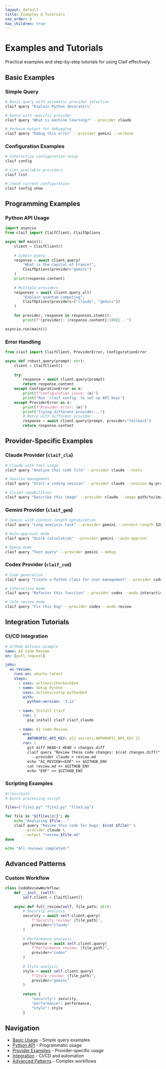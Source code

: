 ```yaml
---
layout: default
title: Examples & Tutorials
nav_order: 8
has_children: true
---
```


# Examples and Tutorials

Practical examples and step-by-step tutorials for using Claif effectively.

## Basic Examples

### Simple Query
```bash
# Basic query with automatic provider selection
claif query "Explain Python decorators"

# Query with specific provider
claif query "What is machine learning?" --provider claude

# Verbose output for debugging
claif query "Debug this error" --provider gemini --verbose
```

### Configuration Examples
```bash
# Interactive configuration setup
claif config

# List available providers
claif list

# Check current configuration
claif config show
```

## Programming Examples

### Python API Usage
```python
import asyncio
from claif import ClaifClient, ClaifOptions

async def main():
    client = ClaifClient()
    
    # Simple query
    response = await client.query(
        "What is the capital of France?", 
        ClaifOptions(provider="gemini")
    )
    print(response.content)
    
    # Multiple providers
    responses = await client.query_all(
        "Explain quantum computing",
        ClaifOptions(providers=["claude", "gemini"])
    )
    
    for provider, response in responses.items():
        print(f"{provider}: {response.content[:100]}...")

asyncio.run(main())
```

### Error Handling
```python
from claif import ClaifClient, ProviderError, ConfigurationError

async def robust_query(prompt: str):
    client = ClaifClient()
    
    try:
        response = await client.query(prompt)
        return response.content
    except ConfigurationError as e:
        print(f"Configuration issue: {e}")
        print("Run 'claif config' to set up API keys")
    except ProviderError as e:
        print(f"Provider error: {e}")
        print("Trying different provider...")
        # Retry with different provider
        response = await client.query(prompt, provider="fallback")
        return response.content
```

## Provider-Specific Examples

### Claude Provider (`claif_cla`)
```bash
# Claude with tool usage
claif query "Analyze this code file" --provider claude --tools

# Session management
claif query "Start a coding session" --provider claude --session my-project

# Vision capabilities  
claif query "Describe this image" --provider claude --image path/to/image.jpg
```

### Gemini Provider (`claif_gem`)
```bash
# Gemini with context length optimization
claif query "Long analysis task" --provider gemini --context-length 32000

# Auto-approval mode
claif query "Quick calculation" --provider gemini --auto-approve

# Debug mode
claif query "Test query" --provider gemini --debug
```

### Codex Provider (`claif_cod`)
```bash
# Code generation
claif query "Create a Python class for user management" --provider codex

# Interactive mode
claif query "Refactor this function" --provider codex --mode interactive

# Safe review mode
claif query "Fix this bug" --provider codex --mode review
```

## Integration Tutorials

### CI/CD Integration
```yaml
# GitHub Actions example
name: AI Code Review
on: [pull_request]

jobs:
  ai-review:
    runs-on: ubuntu-latest
    steps:
      - uses: actions/checkout@v4
      - name: Setup Python
        uses: actions/setup-python@v4
        with:
          python-version: '3.12'
      
      - name: Install Claif
        run: |
          pip install claif claif_claude
          
      - name: AI Code Review
        env:
          ANTHROPIC_API_KEY: ${{ secrets.ANTHROPIC_API_KEY }}
        run: |
          git diff HEAD~1 HEAD > changes.diff
          claif query "Review these code changes: $(cat changes.diff)" \
            --provider claude > review.md
          echo "AI_REVIEW<<EOF" >> $GITHUB_ENV
          cat review.md >> $GITHUB_ENV
          echo "EOF" >> $GITHUB_ENV
```

### Scripting Examples
```bash
#!/bin/bash
# Batch processing script

files=("file1.py" "file2.py" "file3.py")

for file in "${files[@]}"; do
    echo "Analyzing $file..."
    claif query "Review this code for bugs: $(cat $file)" \
        --provider claude \
        --output "review_$file.md"
done

echo "All reviews completed!"
```

## Advanced Patterns

### Custom Workflow
```python
class CodeReviewWorkflow:
    def __init__(self):
        self.client = ClaifClient()
    
    async def full_review(self, file_path: str):
        # Security analysis
        security = await self.client.query(
            f"Security review: {file_path}",
            provider="claude"
        )
        
        # Performance analysis  
        performance = await self.client.query(
            f"Performance review: {file_path}",
            provider="codex"
        )
        
        # Style analysis
        style = await self.client.query(
            f"Style review: {file_path}",
            provider="gemini"
        )
        
        return {
            "security": security,
            "performance": performance,
            "style": style
        }
```

## Navigation

- [Basic Usage](basic.md) - Simple query examples
- [Python API](python.md) - Programmatic usage
- [Provider Examples](providers.md) - Provider-specific usage
- [Integration](integration.md) - CI/CD and automation
- [Advanced Patterns](advanced.md) - Complex workflows